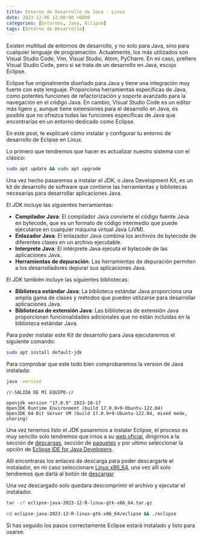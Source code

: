 ```yaml
---
title: Entorno de Desarrollo de Java - Linux
date: 2023-12-06 12:00:00 +0800
categories: [Entornos, Java, Eclipse]
tags: [Entorno de Desarrollo]
---
```


Existen multitud de entornos de desarrollo, y no solo para Java, sino para cualquier lenguaje de programación. Actualmente, los más utilizados son Visual Studio Code, Vim, Visual Studio, Atom, PyCharm. En mi caso, prefiero Visual Studio Code, pero si se trata de un desarrollo en Java, escojo Eclipse.

Eclipse fue originalmente diseñado para Java y tiene una integración muy fuerte con este lenguaje. Proporciona herramientas específicas de Java, como potentes funciones de refactorización y soporte avanzado para la navegación en el código Java. En cambio, Visual Studio Code es un editor más ligero y, aunque tiene extensiones para el desarrollo en Java, es posible que no ofrezca todas las funciones específicas de Java que encontrarías en un entorno dedicado como Eclipse.

En este post, te explicaré cómo instalar y configurar tu entorno de desarrollo de Eclipse en Linux.

Lo primero que tendremos que hacer es actualizar nuestro sistema con el clásico:

```bash
sudo apt update && sudo apt upgrade
```

Una vez hecho pasaremos a instalar el JDK, o Java Development Kit, es un kit de desarrollo de software que contiene las herramientas y bibliotecas necesarias para desarrollar aplicaciones Java.

El JDK incluye las siguientes herramientas:

* **Compilador Java**: El compilador Java convierte el código fuente Java en bytecode, que es un formato de código intermedio que puede ejecutarse en cualquier máquina virtual Java (JVM).
* **Enlazador Java**: El enlazador Java combina los archivos de bytecode de diferentes clases en un archivo ejecutable.
* **Interprete Java**: El intérprete Java ejecuta el bytecode de las aplicaciones Java.
* **Herramientas de depuración**: Las herramientas de depuración permiten a los desarrolladores depurar sus aplicaciones Java.

El JDK también incluye las siguientes bibliotecas:

* **Biblioteca estándar Java**: La biblioteca estándar Java proporciona una amplia gama de clases y métodos que pueden utilizarse para desarrollar aplicaciones Java.
* **Bibliotecas de extensión Java**: Las bibliotecas de extensión Java proporcionan funcionalidades adicionales que no están incluidas en la biblioteca estándar Java.

Para poder instalar este Kit de desarrollo para Java ejecutaremos el siguiente comando:

```bash
sudo apt install default-jdk
```

Para comprobar que este todo bien comprobaremos la version de Java instalada:

```bash
java -version
```

```
//-SALIDA DE MI EQUIPO-//

openjdk version "17.0.9" 2023-10-17
OpenJDK Runtime Environment (build 17.0.9+9-Ubuntu-122.04)
OpenJDK 64-Bit Server VM (build 17.0.9+9-Ubuntu-122.04, mixed mode, sharing)
```

Una vez tenemos listo el JDK pasaremos a instalar Eclipse, el proceso es muy sencillo solo tendremos que irnos a su [web oficial](https://www.eclipse.org/), dirigirnos a la sección de [descargas](https://www.eclipse.org/downloads/), sección de [paquetes](https://www.eclipse.org/downloads/packages/) y por ultimo seleccionar la opción de [Eclipse IDE for Java Developers](https://www.eclipse.org/downloads/packages/release/2023-12/r/eclipse-ide-java-developers).

Allí encontraras los enlaces de descarga para poder descargarte el instalador, en mi caso seleccionare [Linux x86_64](https://www.eclipse.org/downloads/download.php?file=/technology/epp/downloads/release/2023-12/R/eclipse-java-2023-12-R-linux-gtk-x86_64.tar.gz), una vez allí solo tendremos que darla al botón de [descargar](https://www.eclipse.org/downloads/download.php?file=/technology/epp/downloads/release/2023-12/R/eclipse-java-2023-12-R-linux-gtk-x86_64.tar.gz&mirror_id=1190)

Una vez descargado solo quedara descomprimir el archivo y ejecutar el instalador.

```bash
tar -xf eclipse-java-2023-12-R-linux-gtk-x86_64.tar.gz
```

```bash
cd eclipse-java-2023-12-R-linux-gtk-x86_64/eclipse && ./eclipse
```
Si has seguido los pasos correctamente Eclipse estará instalado y listo para usarse.
